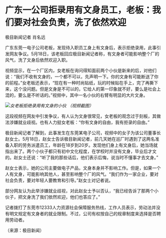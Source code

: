 # 广东一公司拒录用有文身员工，老板：我们要对社会负责，洗了依然欢迎

极目新闻记者 肖名远

广东东莞一电子公司老板，发现待入职员工身上有文身后，表示拒绝录用，此事引发网友争议。5月18日，该老板回应极目新闻记者称，有文身者可能影响整个厂的风气，洗了文身后依然欢迎入职。

视频显示，在一个厂区内，女老板在询问得知面前两个小伙是新来的后，对他们说：“我们不收有文身的，一个都不可以，先声明一下。你的文身有可能断送了你的前程。”女老板还表示，“现在有一种时尚贴纸，玩的时候贴在手上，完了再撕下来，这个没问题。但是文身是不可以的，它给人的第一印象就不好，要么是社会上混的，要么是不听话的。”视频中，其中一名小伙的右臂有明显的大片文身。

![](https://inews.gtimg.com/om_bt/O-4ColFVhaNQyQCuKA_rYavvlWfzRv6AyggeY-B1omvc8AA/1000)_女老板拒绝录用有文身的小伙
（视频截图）_

这段视频在网友中引发争议，有人认为文身很常见，女老板的观念过于刻板，其做法涉嫌就业歧视。也有人力挺女老板：“你有文身的自由，我有拒录的自由。”

极目新闻记者了解到，此事发生在东莞某电子公司，视频中的女子为该公司董事长赵女士。5月18日，赵女士告诉极目新闻记者，前几天她在巡厂时遇到了这两名准备入职的劳务派遣员工，年龄在18岁到20岁。发现他们身上有文身后，她当场就指出来了。两个小伙子都只有初中文化程度，在学校时并没有文身，毕业后才文的。赵女士还说：“听了我的那些话后，他们表示后悔，说当时不懂事才去文身。”

赵女士表示，她的公司主要做电子产品，文身本身并不影响工作。但是，如果一个人有文身，可能影响其他人，甚至影响整个厂的风气。“我们作为一家企业，要对社会负责，要对年轻人要教育和引导。”赵女士对记者说。

部分网友认为此举涉嫌就业歧视，对此赵女士予以否认，“我已经告诉了那两个小伙子，把文身洗了我们依然欢迎，他们也答应了。”

记者拨打了东莞市12333人力资源社会保障服务热线，工作人员表示，劳动法并没有明文规定有文身者的就业限制。不过，公司有权按自己的规章制度来选择是否聘用劳动者。

（来源：极目新闻）

